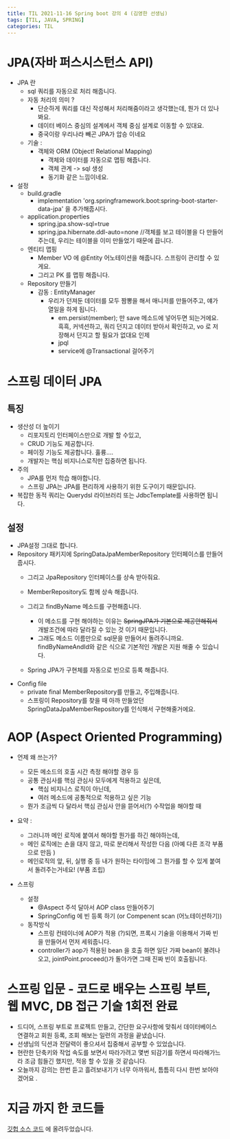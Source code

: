 ```yaml
---
title: TIL 2021-11-16 Spring boot 강의 4 (김영한 선생님) 
tags: [TIL, JAVA, SPRING]
categories: TIL
---
```

# JPA(자바 퍼스시스턴스 API)
- JPA 란
  - sql 쿼리를 자동으로 처리 해줍니다. 
  - 자동 처리의 의미 ? 
    - 단순하게 쿼리를 대신 작성해서 처리해줌이라고 생각했는데, 뭔가 더 있나봐요. 
    - 데이터 베이스 중심의 설계에서 객체 중심 설계로 이동할 수 있대요. 
    - 중국이랑 우리나라 빼곤 JPA가 압승 이네요
  - 기술 : 
    - 객체와 ORM (Object! Relational Mapping)
      - 객체와 데이터를 자동으로 맵핑 해줍니다. 
      - 객체 관계 -> sql 생성 
      - 동기화 같은 느낌이네요.
- 설정
  - build.gradle
    - implementation 'org.springframework.boot:spring-boot-starter-data-jpa' 을 추가해줍시다.
  - application.properties 
    - spring.jpa.show-sql=true
    - spring.jpa.hibernate.ddl-auto=none  //객체를 보고 테이블을 다 만들어주는데, 우리는 테이블을 이미 만들었기 때문에 끕니다.
  - 엔티티 맵핑
    - Member VO 에 @Entity 어노테이션을 해줍니다. 스프링이 관리할 수 있게요.
    - 그리고 PK 를 맵핑 해줍니다. 
  - Repository 만들기 
    - 감동 : EntityManager 
      - 우리가 던져둔 데이터를 모두 짬뽕을 해서 매니저를 만들어주고, 얘가 열일을 하게 됩니다.
        - em.persist(member); 만 save 메소드에 넣어두면 되는거에요. 흑흑, 커넥션하고, 쿼리 던지고 데이터 받아서 확인하고, vo 로 저장해서 던지고 할 필요가 없대요 인제 
        - jpql 
        - service에 @Transactional 걸어주기 
# 스프링 데이터 JPA
## 특징
- 생산성 더 높이기 
  - 리포지토리 인터페이스만으로 개발 할 수있고, 
  - CRUD 기능도 제공합니다. 
  - 페이징 기능도 제공합니다. 훌륭....
  - 개발자는 핵심 비지니스로직만 집중하면 됩니다.
- 주의 
  - JPA를 먼저 학습 해야합니다. 
  - 스프링 JPA는 JPA를 편리하게 사용하기 위한 도구이기 때문입니다. 
- 복잡한 동적 쿼리는 Querydsl 라이브러리 또는 JdbcTemplate를 사용하면 됩니다.
## 설정 
- JPA설정 그대로 합니다.
- Repository 패키지에 SpringDataJpaMemberRepository 인터페이스를 만들어줍시다. 
  - 그리고 JpaRepository 인터페이스를 상속 받아줘요. 
  - MemberRepository도 함께 상속 해줍니다. 
  - 그리고 findByName 메소드를 구현해줍니다. 
    - 이 메소드를 구현 해야하는 이유는 ~~SpringJPA가 기본으로 제공안해줘서~~ 개발조건에 따라 달라질 수 있는 것 이기 때문입니다. 
    - 그래도 메소드 이름만으로 sql문을 만들어서 돌려주니까요. findByNameAndId와 같은 식으로 기본적인 개발은 지원 해줄 수 있습니다. 
    
  - Spring JPA가 구현체를 자동으로 빈으로 등록 해줍니다.
- Config file 
  - private final MemberRepository를 만들고, 주입해줍니다. 
  - 스프링이 Repository를 찾을 때 아까 만들었던 SpringDataJpaMemberRepository를 인식해서 구현해줄거에요.

# AOP (Aspect Oriented Programming)
- 언제 왜 쓰는가? 
  - 모든 메소드의 호출 시간 측정 해야할 경우 등 
  - 공통 관심사를 핵심 관심사 모두에게 적용하고 싶은데, 
    - 핵심 비지니스 로직이 아닌데, 
    - 여러 메소드에 공통적으로 적용하고 싶은 기능 
  - 뭔가 조금씩 다 달라서 핵심 관심사 안을 뜯어서(?) 수작업을 해야할 때 

- 요약 : 
  - 그러니까 메인 로직에 붙여서 해야할 뭔가를 하긴 해야하는데, 
  - 메인 로직에는 손을 대지 않고, 따로 분리해서 작성한 다음 (아예 다른 조각 부품으로 만듬 )
  - 메인로직의 앞, 뒤, 실행 중 등 내가 원하는 타이밍에 그 뭔가를 할 수 있게 붙여서 돌려주는거네요! (부품 조립)

- 스프링
  - 설정
    - @Aspect 주석 달아서 AOP class 만들어주기
    - SpringConfig 에 빈 등록 하기 (or Compenent scan (어노테이션하기))
  - 동작방식 
    - 스프링 컨테이너에 AOP가 적용 (?)되면, 프록시 기술을 이용해서 가짜 빈을 만들어서 먼저 세워줍니다. 
    - controller가 aop가 적용된 bean 을 호출 하면 일단 가짜 bean이 불려나오고,  jointPoint.proceed()가 돌아가면 그때 진짜 빈이 호출됩니다.
    
# 스프링 입문 - 코드로 배우는 스프링 부트, 웹 MVC, DB 접근 기술 1회전 완료 
- 드디어, 스프링 부트로 프로젝트 만들고, 간단한 요구사항에 맞춰서 데이터베이스 연결하고 회원 등록, 조회 해보는 일련의 과정을 끝냈습니다. 
- 선생님의 딕션과 전달력이 좋으셔서 집중해서 공부할 수 있었습니다. 
- 현란한 단축키와 작업 속도를 보면서 따라가려고 몇번 되감기를 하면서 따라해가느라 조금 힘들긴 했지만, 적응 할 수 있을 것 같습니다. 
- 오늘까지 강의는 한번 듣고 흘려보내기가 너무 아까워서, 틈틈히 다시 한번 보아야겠어요 .

# 지금 까지 한 코드들 
[깃헙 소스 코드](https://github.com/pineplanet/STUDY/tree/main/hello-spring) 에 올려두었습니다. 
